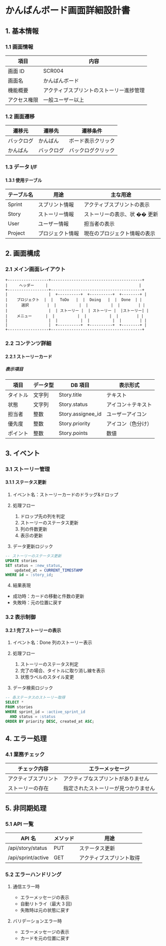 # かんばんボード画面詳細設計書

## 1. 基本情報

### 1.1 画面情報

| 項目         | 内容                                     |
| ------------ | ---------------------------------------- |
| 画面 ID      | SCR004                                   |
| 画面名       | かんばんボード                           |
| 機能概要     | アクティブスプリントのストーリー進捗管理 |
| アクセス権限 | 一般ユーザー以上                         |

### 1.2 画面遷移

| 遷移元     | 遷移先     | 遷移条件           |
| ---------- | ---------- | ------------------ |
| バックログ | かんばん   | ボード表示クリック |
| かんばん   | バックログ | バックログクリック |

### 1.3 データ I/F

#### 1.3.1 使用テーブル

| テーブル名 | 用途             | 主な用途                     |
| ---------- | ---------------- | ---------------------------- |
| Sprint     | スプリント情報   | アクティブスプリントの表示   |
| Story      | ストーリー情報   | ストーリーの表示、状 �� 更新 |
| User       | ユーザー情報     | 担当者の表示                 |
| Project    | プロジェクト情報 | 現在のプロジェクト情報の表示 |

## 2. 画面構成

### 2.1 メイン画面レイアウト

```
+------------------+----------------------------------------+
|     ヘッダー     |                                        |
+------------------+----------------------------------------+
|                  |  +----------+  +----------+  +--------+ |
|    プロジェクト  |  |   ToDo   |  |  Doing   |  |  Done  | |
|      選択        |  |          |  |          |  |        | |
|                  |  | ストーリー |  | ストーリー |  |ストーリー| |
|    メニュー      |  |          |  |          |  |        | |
|                  |  |          |  |          |  |        | |
|                  |  +----------+  +----------+  +--------+ |
+------------------+----------------------------------------+
```

### 2.2 コンテンツ詳細

#### 2.2.1 ストーリーカード

##### 表示項目

| 項目     | データ型 | DB 項目           | 表示形式           |
| -------- | -------- | ----------------- | ------------------ |
| タイトル | 文字列   | Story.title       | テキスト           |
| 状態     | 文字列   | Story.status      | アイコン＋テキスト |
| 担当者   | 整数     | Story.assignee_id | ユーザーアイコン   |
| 優先度   | 整数     | Story.priority    | アイコン（色分け） |
| ポイント | 整数     | Story.points      | 数値               |

## 3. イベント

### 3.1 ストーリー管理

#### 3.1.1 ステータス更新

1. イベント名：ストーリーカードのドラッグ&ドロップ
2. 処理フロー

   1. ドロップ先の列を判定
   2. ストーリーのステータス更新
   3. 列の件数更新
   4. 表示の更新

3. データ更新ロジック

```sql
-- ストーリーのステータス更新
UPDATE stories
SET status = :new_status,
    updated_at = CURRENT_TIMESTAMP
WHERE id = :story_id;
```

4. 結果表現

- 成功時：カードの移動と件数の更新
- 失敗時：元の位置に戻す

### 3.2 表示制御

#### 3.2.1 完了ストーリーの表示

1. イベント名：Done 列のストーリー表示
2. 処理フロー

   1. ストーリーのステータス判定
   2. 完了の場合、タイトルに取り消し線を表示
   3. 状態ラベルのスタイル変更

3. データ検索ロジック

```sql
-- 各ステータスのストーリー取得
SELECT *
FROM stories
WHERE sprint_id = :active_sprint_id
  AND status = :status
ORDER BY priority DESC, created_at ASC;
```

## 4. エラー処理

### 4.1 業務チェック

| チェック内容         | エラーメッセージ                     |
| -------------------- | ------------------------------------ |
| アクティブスプリント | アクティブなスプリントがありません   |
| ストーリーの存在     | 指定されたストーリーが見つかりません |

## 5. 非同期処理

### 5.1 API 一覧

| API 名             | メソッド | 用途                     |
| ------------------ | -------- | ------------------------ |
| /api/story/status  | PUT      | ステータス更新           |
| /api/sprint/active | GET      | アクティブスプリント取得 |

### 5.2 エラーハンドリング

1. 通信エラー時

   - エラーメッセージの表示
   - 自動リトライ（最大 3 回）
   - 失敗時は元の状態に戻す

2. バリデーションエラー時
   - エラーメッセージの表示
   - カードを元の位置に戻す
